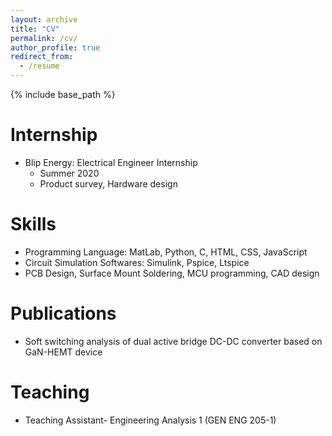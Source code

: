 ```yaml
---
layout: archive
title: "CV"
permalink: /cv/
author_profile: true
redirect_from:
  - /resume
---
```


{% include base_path %}

Internship
======
* Blip Energy: Electrical Engineer Internship
  * Summer 2020
  * Product survey, Hardware design
  
Skills
======
* Programming Language: MatLab, Python, C, HTML, CSS, JavaScript
* Circuit Simulation Softwares: Simulink, Pspice, Ltspice
* PCB Design, Surface Mount Soldering, MCU programming, CAD design

Publications
======
* Soft switching analysis of dual active bridge DC-DC converter based on GaN-HEMT device
  
Teaching
======
* Teaching Assistant- Engineering Analysis 1 (GEN ENG 205-1)

